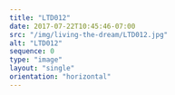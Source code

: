 ```yaml
---
title: "LTD012"
date: 2017-07-22T10:45:46-07:00
src: "/img/living-the-dream/LTD012.jpg"
alt: "LTD012"
sequence: 0
type: "image"
layout: "single"
orientation: "horizontal"
---
```

